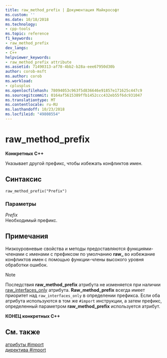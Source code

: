```yaml
---
title: raw_method_prefix | Документация Майкрософт
ms.custom: ''
ms.date: 10/18/2018
ms.technology:
- cpp-tools
ms.topic: reference
f1_keywords:
- raw_method_prefix
dev_langs:
- C++
helpviewer_keywords:
- raw_method_prefix attribute
ms.assetid: 71490313-af78-4bb2-b28a-eee67950d30b
author: corob-msft
ms.author: corob
ms.workload:
- cplusplus
ms.openlocfilehash: 78094053c963f5d836646e91857e171625c447c9
ms.sourcegitcommit: 0164af5615389ffb1452ccc432eb55f6dc931047
ms.translationtype: MT
ms.contentlocale: ru-RU
ms.lasthandoff: 10/23/2018
ms.locfileid: "49808554"
---
```

# <a name="rawmethodprefix"></a>raw_method_prefix

**Конкретных C++**

Указывает другой префикс, чтобы избежать конфликтов имен.

## <a name="syntax"></a>Синтаксис

```
raw_method_prefix("Prefix")
```

### <a name="parameters"></a>Параметры

*Prefix*<br/>
Необходимый префикс.

## <a name="remarks"></a>Примечания

Низкоуровневые свойства и методы предоставляются функциями-членами с именами с префиксом по умолчанию **raw_** во избежание конфликтов имен с помощью функции-члены высокого уровня обработки ошибок.

> [!NOTE]
> Последствия **raw_method_prefix** атрибута не изменяется при наличии [raw_interfaces_only](#_predir_raw_interfaces_only) атрибута. **Raw_method_prefix** всегда имеет приоритет над `raw_interfaces_only` в определении префикса. Если оба атрибута используются в том же `#import` инструкции, а затем префикс, определенный параметром **raw_method_prefix** используется атрибут.

**КОНЕЦ конкретных C++**

## <a name="see-also"></a>См. также

[атрибуты #import](../preprocessor/hash-import-attributes-cpp.md)<br/>
[директива #import](../preprocessor/hash-import-directive-cpp.md)